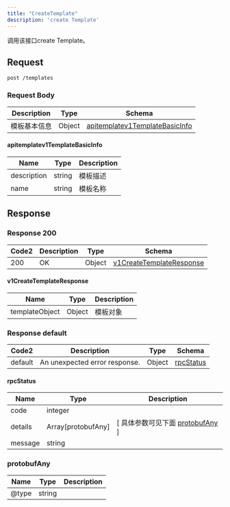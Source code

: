 ```yaml
---
title: "CreateTemplate"
description: 'create Template'
---
```



调用该接口create Template。



## Request


```
post /templates
```







### Request Body


 
| Description | Type | Schema |
| ----------- | ------ | ------ |
| 模板基本信息 | Object | [apitemplatev1TemplateBasicInfo](#apitemplatev1TemplateBasicInfo) |

#### apitemplatev1TemplateBasicInfo

| Name | Type | Description | 
| ---- | ---- | ----------- |     
| description | string | 模板描述 |      
| name | string | 模板名称 |   


  
     
   
     
 
 





## Response



### Response  200

 
| Code2 | Description | Type | Schema |
| ---- | ----------- | ------ | ------ |
| 200 | OK | Object | [v1CreateTemplateResponse](#v1CreateTemplateResponse) |

#### v1CreateTemplateResponse

| Name | Type | Description | 
| ---- | ---- | ----------- |    
| templateObject | Object | 模板对象   |   


  
    
          
     
 
 


 


### Response  default

 
| Code2 | Description | Type | Schema |
| ---- | ----------- | ------ | ------ |
| default | An unexpected error response. | Object | [rpcStatus](#rpcStatus) |

#### rpcStatus

| Name | Type | Description | 
| ---- | ---- | ----------- |     
| code | integer |  |          
| details | Array[protobufAny] |  [ 具体参数可见下面 [protobufAny](#protobufAny) ] |       
| message | string |  |   


  
     
   
       
         
### protobufAny
| Name | Type | Description | 
| ---- | ---- | ----------- |     
| @type | string |  |   


  
     
 
 


          
     
   
     
 
 


 


